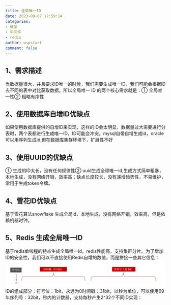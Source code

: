 ```yaml
---
title: 全局唯一ID
date: 2023-09-07 17:59:14
categories:
- 框架
- 中间件
- redis
author: wspstart
comment: false
---
```



## 1、需求描述
当数据量很大，并且要求ID唯一的时候，我们需要生成唯一ID，我们可能会根据ID去不同的表中对比获取数据。所以全局唯一 ID 的两个核心需求就是：① 全局唯一性② 粗略有序性

## 2、使用数据库自增ID优缺点
如果使用数据库提供的自增ID来实现，这样的ID会太明显，数据量过大需要进行分表时，两个表都进行生成唯一ID，ID可能会冲突。mysql自带自增生成id，oracle可以用序列生成id,但在数据库集群环境下，扩展性不好

## 3、使用UUID的优缺点
① 生成的ID太长，没有任何规律性② uuid生成全球唯一id,生成方式简单粗暴，本地生成，没有网络开销，效率高；缺点长度较长，没有递增趋势性，不易维护，常用于生成token令牌。


## 4、雪花ID优缺点
基于雪花算法snowflake 生成全局id，本地生成，没有网络开销，效率高，但是依赖机器时钟。


## 5、Redis 生成全局唯一ID
基于redis单线程的特点生成全局唯一id，redis性能高，支持集群分片。为了增加ID的安全性，我们可以不直接使用Redis自增的数值，而是拼接一些其它信息：![image.png](https://raw.githubusercontent.com/zrgzs/images/main/images/20230907220545.jpg)ID的组成部分：符号位：1bit，永远为0时间戳：31bit，以秒为单位，可以使用69年序列号：32bit，秒内的计数器，支持每秒产生2^32个不同ID实现：
